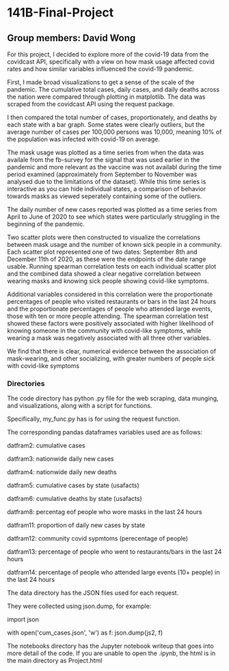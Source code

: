 # 141B-Final-Project
## Group members: David Wong

For this project, I decided to explore more of the covid-19 data from the covidcast API, specifically with a view on how mask usage affected covid rates and how similar variables influenced the covid-19 pandemic.

First, I made broad visualizations to get a sense of the scale of the pandemic. The cumulative total cases, daily cases, and daily deaths across the nation were compared through plotting in matplotlib. The data was scraped from the covidcast API using the request package.   

I then compared the total number of cases, proportionately, and deaths by each state with a bar graph. Some states were clearly outliers, but the average number of cases per 100,000 persons was 10,000, meaning 10% of the population was infected with covid-19 on average.  

The mask usage was plotted as a time series from when the data was availale from the fb-survey for the signal that was used earlier in the pandemic and more relevant as the vaccine was not availabl during the time period examined (approximately from September to November was analysed due to the limitations of the dataset). While this time series is interactive as you can hide individual states, a comparison of behavior towards masks as viewed seperately containing some of the outliers. 

The daily number of new cases reported was plotted as a time series from April to June of 2020 to see which states were particularly struggling in the beginning of the pandemic.

Two scatter plots were then constructed to visualize the correlations between mask usage and the number of known sick people in a community. Each scatter plot represented one of two dates: September 8th and December 11th of 2020, as these were the endpoints of the date range usable. Running spearman correlation tests on each individual scatter plot and the combined data showed a clear negative correlation between wearing masks and knowing sick people showing covid-like symptoms.

Additional variables considered in this correlation were the proportionate percentages of people who visited restaurants or bars in the last 24 hours and the proportionate percentages of people who attended large events, those with ten or more people attending. The spearman correlation test showed these factors were positively associated with higher likelihood of knowing someone in the community with covid-like symptoms, while wearing a mask was negatively associated with all three other variables.  

We find that there is clear, numerical evidence between the association of mask-wearing, and other socializing, with greater numbers of people sick with covid-like symptoms 

### Directories

The code directory has python .py file for the web scraping, data munging, and visualizations, along with a script for functions. 

Specifically, my_func.py has is for using the request function. 




The corresponding pandas dataframes variables used are as follows:

datfram2: cumulative cases

datfram3: nationwide daily new cases 

datfram4: nationwide daily new deaths

datfram5: cumulative cases by state (usafacts)

datfram6: cumulative deaths by state (usafacts)

datfram8: percentag eof people who wore masks in the last 24 hours

datfram11: proportion of daily new cases by state

datfram12: community covid sypmtoms (perecentage of people)

datfram13: percentage of people who went to restaurants/bars in the last 24 hours

datfram14: percentage of people who attended large events (10+ people) in the last 24 hours




The data directory has the JSON files used for each request. 

They were collected using json.dump, for example: 

import json

with open('cum_cases.json', 'w') as f:
    json.dump(js2, f)

The notebooks directory has the Jupyter notebook writeup that goes into more detail of the code. If you are unable to open the .ipynb, the html is in the main directory as Project.html
